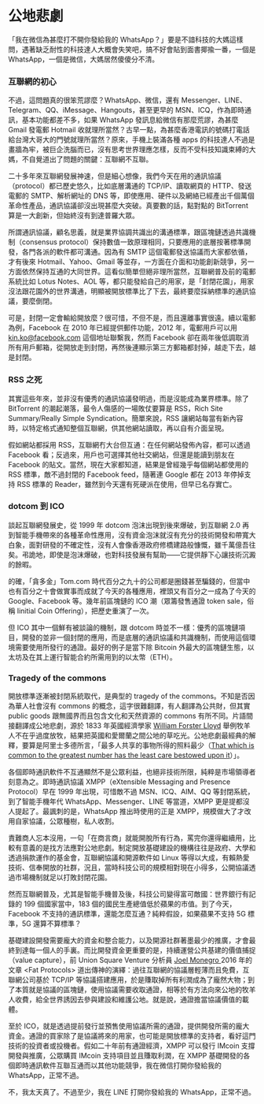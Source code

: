 # 公地悲劇

「我在微信為甚麼打不開你發給我的 WhatsApp？」要是不諳科技的大媽這樣問，遇著缺乏耐性的科技達人大概會失笑吧，搞不好會貼到面書揶揄一番，一個是 WhatsApp，一個是微信，大媽居然傻傻分不清。

### 互聯網的初心

不過，這問題真的很笨荒謬麼？WhatsApp、微信，還有 Messenger、LINE、Telegram、QQ、iMessage、Hangouts，甚至更早的 MSN、ICQ，作為即時通訊，基本功能都差不多，如果 WhatsApp 發訊息給微信有那麼荒謬，為甚麼 Gmail 發電郵 Hotmail 收就理所當然？古早一點，為甚麼香港電訊的號碼打電話給台灣大哥大的門號就理所當然？原來，手機上裝滿各種 apps 的科技達人不過是畫牆為牢，被巨企洗腦而已，沒有思考世界理應怎樣，反而不受科技知識束縛的大媽，不自覺道出了問題的關鍵：互聯網不互聯。

二十多年來互聯網發展神速，但是細心想像，我們今天在用的通訊協議（protocol）都已歷史悠久，比如底層溝通的 TCP/IP、讀取網頁的 HTTP、發送電郵的 SMTP、解析網址的 DNS 等，即使應用、硬件以及網絡已經產出千個萬個革命性產品，通訊協議卻沒出現甚麼大突破。真要數的話，點對點的 BitTorrent 算是一大創新，但始終沒有到達普羅大眾。

所謂通訊協議，顧名思義，就是業界協調共識出的溝通標準，跟區塊鏈透過共識機制（consensus protocol）保持數值一致原理相同，只要應用的底層按著標準開發，各門各派的軟件都可溝通。因為有 SMTP 這個電郵發送協議而大家都依循，才有後來 Hotmail、Yahoo、Gmail 等並存，一方面在介面和功能創新競爭，另一方面依然保持互通的大同世界。這看似簡單但絕非理所當然，互聯網普及前的電郵系統比如 Lotus Notes、AOL 等，都只能發給自己的用家，是「封閉花園」，用家沒法跟花園外的世界溝通，明顯被開放標準比了下去，最終要麼採納標準的通訊協議，要麼倒閉。

可是，封閉一定會輸給開放麼？很可惜，不但不是，而且還離事實很遠。續以電郵為例，Facebook 在 2010 年已經提供郵件功能，2012 年，電郵用戶可以用 kin.ko@facebook.com 這個地址聯繫我，然而 Facebook 卻在兩年後低調取消所有用戶郵箱，從開放走到封閉，再然後連顯示第三方郵箱都封掉，越走下去，越是封閉。

### RSS 之死

其實這些年來，並非沒有優秀的通訊協議發明過，而是沒能成為業界標準。除了 BitTorrent 的潮起潮落，最令人傷感的一場敗仗要算是 RSS，Rich Site Summary/Really Simple Syndication。簡單來說，RSS 讓網站每當有新內容時，以特定格式通知整個互聯網，供其他網站讀取，再以自有介面呈現。

假如網站都採用 RSS，互聯網冇大台但互通：在任何網站發佈內容，都可以透過 Facebook 看；反過來，用戶也可選擇其他社交網站，但還是能讀到朋友在 Facebook 的貼文。當然，現在大家都知道，結果是曾經幾乎每個網站都使用的 RSS 標準，敵不過封閉的 Facebook feed，隨著連 Google 都在 2013 年停掉支持 RSS 標準的 Reader，雖然到今天還有死硬派在使用，但早已名存實亡。

### dotcom 到 ICO

談起互聯網發展史，從 1999 年 dotcom 泡沫出現到後來爆破，到互聯網 2.0 再到智能手機帶來的各種革命性應用，沒有資金泡沫就沒有充分的技術開發和帶寬大白象，面對研發的不確定性，沒有人會像香港政府修橋建路般慷慨，雖千萬億吾往矣。弔詭地，即使是泡沫爆破，也對科技發展有幫助——它提供靜下心讓技術沉澱的餘暇。

的確，「貪多金」Tom.com 時代百分之九十的公司都是圈錢甚至騙錢的，但當中也有百分之十會做實事而成就了今天的各種應用，裡頭又有百分之一成為了今天的 Google、Facebook 等。幾年前區塊鏈的 ICO 潮（眾籌發售通證 token sale，俗稱 Iinitial Coin Offering），把歷史重演了一次。

但 ICO 其中一個鮮有被談論的機制，跟 dotcom 時並不一樣：優秀的區塊鏈項目，開發的並非一個封閉的應用，而是底層的通訊協議和共識機制，而使用這個環境需要使用所發行的通證。最好的例子是當下除 Bitcoin 外最大的區塊鏈生態，以太坊及在其上運行智能合約所需用到的以太幣（ETH）。

### Tragedy of the commons

開放標準逐漸被封閉系統取代，是典型的 tragedy of the commons。不知是否因為華人社會沒有 commons 的概念，這字很難翻譯，有人翻譯為公共財，但其實 public goods 跟無國界而且包含文化和天然資源的 commons 有所不同。片語間接翻譯成公地悲劇，源於 1833 年英國經濟學家 [William Forster Lloyd](https://en.wikipedia.org/wiki/William_Forster_Lloyd) 舉例牧羊人不在乎過度放牧，結果把英國和愛爾蘭之間公地的草吃光。公地悲劇最經典的解釋，要算是阿里士多德所言，「最多人共享的事物所得的照料最少（[That which is common to the greatest number has the least care bestowed upon it](https://www.reddit.com/r/Libertarian/comments/14b1ke/that_which_is_common_to_the_greatest_number_has/)）」。

各個即時通訊軟件不互通顯然不是公眾利益，也絕非技術所限，純粹是市場領導者刻意為之。即時通訊協議 XMPP（eXtensible Messaging and Presence Protocol）早在 1999 年出現，可惜敵不過 MSN、ICQ、AIM、QQ 等封閉系統，到了智能手機年代 WhatsApp、Messenger、LINE 等當道，XMPP 更是提都沒人提起了。最諷刺的是，WhatsApp 推出時使用的正是 XMPP，規模做大了才改用自家協議，公眾種樹，私人收割。

責難商人忘本沒用，一句「在商言商」就能開脫所有行為，罵完你還得繼續用，比較有意義的是找方法應對公地悲劇。制定開放基礎建設的機構往往是政府、大學和透過捐款運作的基金會，互聯網協議和開源軟件如 Linux 等得以大成，有賴熱愛技術、信奉開放的社群，況且，當時科技公司的規模相對現在小得多，公開協議透過市場機制就足以打敗封閉花園。

然而互聯網普及，尤其是智能手機普及後，科技公司變得富可敵國：世界銀行有記錄的 199 個國家當中，183 個的國民生產總值低於蘋果的市值。到了今天，Facebook 不支持的通訊標準，還能怎麼互通？純粹假設，如果蘋果不支持 5G 標準，5G 還算不算標準？

基礎建設開發需要龐大的資金和整合能力，以及開源社群著墨最少的推廣，才會最終到達每一個人的手裏。而比開發資金更重要的是，持續運營公共基建的價值捕捉（value capture），前 Union Square Venture 分析員 [Joel Monegro ](https://www.usv.com/people/joel-monegro/)2016 年的文章 &lt;Fat Protocols&gt; 道出傳神的演繹：過往互聯網的協議層輕薄而且免費，互聯網公司基於 TCP/IP 等協議搭建應用，於是賺取掉所有利潤成為了龐然大物；到了本質就是協議的區塊鏈，使用協議需要收取通證，相等於有方法向來公地的牧羊人收費，給全世界誘因去參與建設和維護公地。就是說，通證擔當協議價值的載體。

至於 ICO，就是透過提前發行並預售使用協議所需的通證，提供開發所需的龐大資金。通證的買家除了是協議將來的用家，也可能是開放標準的支持者，看好這門技術的投資者或投機者。假如二十年前有通證經濟，XMPP 可以發行 IMcoin 支撐開發與推廣，公眾購買 IMcoin 支持項目並且賺取利潤，在 XMPP 基礎開發的各個即時通訊軟件互聯互通而以其他功能競爭，我在微信打開你發給我的 WhatsApp，正常不過。

不，我太天真了。不過至少，我在 LINE 打開你發給我的 WhatsApp，正常不過。

  


